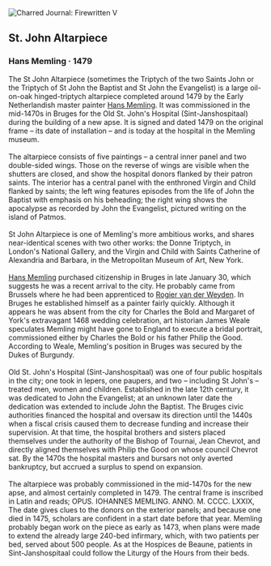 <div class="artwork-of-the-day">
  <div class="container">
    <div class="img-wrapper">
      <img
        src="https://uploads7.wikiart.org/images/hans-memling/st-john-altarpiece-1479.jpg!Large.jpg"
        alt="Charred Journal: Firewritten V" />
    </div>
    <div class="artwork-detail">
      <div class="artwork-origin"> 
        <h2 class="artwork-name">St. John Altarpiece</h2>
        <h3 class="artist">
          Hans Memling
                    ·  1479
        </h3>
      </div>
      <p class="description">
        <span class="artwork-description-text ng-binding" ng-bind-html="viewModel.ArtworkOfTheDay.Description | unsafe">The St John Altarpiece (sometimes the Triptych of the two Saints John or the Triptych of St John the Baptist and St John the Evangelist) is a large oil-on-oak hinged-triptych altarpiece completed around 1479 by the Early Netherlandish master painter <a target="_blank" href="/en/hans-memling">Hans Memling</a>. It was commissioned in the mid-1470s in Bruges for the Old St. John's Hospital (Sint-Janshospitaal) during the building of a new apse. It is signed and dated 1479 on the original frame – its date of installation – and is today at the hospital in the Memling museum.
<br>
<br>The altarpiece consists of five paintings&nbsp;– a central inner panel and two double-sided wings. Those on the reverse of wings are visible when the shutters are closed, and show the hospital donors flanked by their patron saints. The interior has a central panel with the enthroned Virgin and Child flanked by saints; the left wing features episodes from the life of John the Baptist with emphasis on his beheading; the right wing shows the apocalypse as recorded by John the Evangelist, pictured writing on the island of Patmos.
<br>
<br>St John Altarpiece is one of Memling's more ambitious works, and shares near-identical scenes with two other works: the Donne Triptych, in London's National Gallery, and the Virgin and Child with Saints Catherine of Alexandria and Barbara, in the Metropolitan Museum of Art, New York.
<br>
<br><a target="_blank" href="/en/hans-memling">Hans Memling</a> purchased citizenship in Bruges in late January 30, which suggests he was a recent arrival to the city. He probably came from Brussels where he had been apprenticed to <a target="_blank" href="/en/rogier-van-der-weyden">Rogier van der Weyden</a>. In Bruges he established himself as a painter fairly quickly. Although it appears he was absent from the city for Charles the Bold and Margaret of York's extravagant 1468 wedding celebration, art historian James Weale speculates Memling might have gone to England to execute a bridal portrait, commissioned either by Charles the Bold or his father Philip the Good. According to Weale, Memling's position in Bruges was secured by the Dukes of Burgundy.
<br>
<br>Old St. John's Hospital (Sint-Janshospitaal) was one of four public hospitals in the city; one took in lepers, one paupers, and two – including St John's – treated men, women and children. Established in the late 12th century, it was dedicated to John the Evangelist; at an unknown later date the dedication was extended to include John the Baptist. The Bruges civic authorities financed the hospital and oversaw its direction until the 1440s when a fiscal crisis caused them to decrease funding and increase their supervision. At that time, the hospital brothers and sisters placed themselves under the authority of the Bishop of Tournai, Jean Chevrot, and directly aligned themselves with Philip the Good on whose council Chevrot sat. By the 1470s the hospital masters and bursars not only averted bankruptcy, but accrued a surplus to spend on expansion.
<br>
<br>The altarpiece was probably commissioned in the mid-1470s for the new apse, and almost certainly completed in 1479. The central frame is inscribed in Latin and reads; OPUS. IOHANNES MEMLING. ANNO. M. CCCC. LXXIX, The date gives clues to the donors on the exterior panels; and because one died in 1475, scholars are confident in a start date before that year. Memling probably began work on the piece as early as 1473, when plans were made to extend the already large 240-bed infirmary, which, with two patients per bed, served about 500 people. As at the Hospices de Beaune, patients in Sint-Janshospitaal could follow the Liturgy of the Hours from their beds.</span>
                        <div class="text-shadow-container" ng-show="showShadow" style=""></div>
      </p>
    </div>
  </div>

</div>
